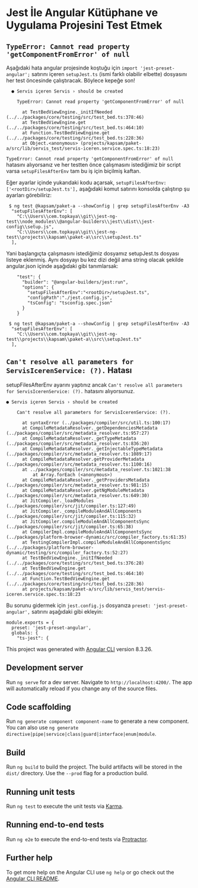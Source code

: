 # Jest İle Angular Kütüphane ve Uygulama Projesini Test Etmek 

## `TypeError: Cannot read property 'getComponentFromError' of null` 

Aşağıdaki hata angular projesinde koştuğu için `import 'jest-preset-angular';` satırını içeren `setupJest.ts` (ismi farklı olabilir elbette) dosyasını her test öncesinde çalıştıracak. Böylece kepeğe son!  

```
  ● Servis içeren Servis › should be created

    TypeError: Cannot read property 'getComponentFromError' of null

      at TestBedViewEngine._initIfNeeded (../../packages/core/testing/src/test_bed.ts:378:46)
      at TestBedViewEngine.get (../../packages/core/testing/src/test_bed.ts:464:10)
      at Function.TestBedViewEngine.get (../../packages/core/testing/src/test_bed.ts:228:36)
      at Object.<anonymous> (projects/kapsam/paket-a/src/lib/servis_test/servis-iceren.service.spec.ts:18:23)
```

`TypeError: Cannot read property 'getComponentFromError' of null` hatasını alıyorsanız ve 
her testten önce çalışmasını istediğimiz bir script varsa `setupFilesAfterEnv` tam bu iş için biçilmiş kaftan.

Eğer ayarlar içinde yukarıdaki kodu açarsak, `setupFilesAfterEnv:['<rootDir>/setupJest.ts'],` aşağıdaki komut satırını konsolda çalıştırıp şu ayarları görebiliriz: 

```
 $ ng test @kapsam/paket-a --showConfig | grep setupFilesAfterEnv -A3      
  "setupFilesAfterEnv": [
    "C:\\Users\\cem.topkaya\\git\\jest-ng-test\\node_modules\\@angular-builders\\jest\\dist\\jest-config\\setup.js",
    "C:\\Users\\cem.topkaya\\git\\jest-ng-test\\projects\\kapsam\\paket-a\\src\\setupJest.ts"
  ],
```

Yani başlangıçta çalışmasını istediğimiz dosyamız setupJest.ts dosyası listeye eklenmiş.
Aynı dosyayı bu kez dizi değil ama string olacak şekilde angular.json içinde aşağıdaki gibi tanımlarsak:
```
    "test": {
      "builder": "@angular-builders/jest:run",
      "options": {
        "setupFilesAfterEnv":"<rootDir>/setupJest.ts",
        "configPath":"./jest.config.js",
        "tsConfig": "tsconfig.spec.json"
      }
    }
```

```
 $ ng test @kapsam/paket-a --showConfig | grep setupFilesAfterEnv -A3
  "setupFilesAfterEnv": [
    "C:\\Users\\cem.topkaya\\git\\jest-ng-test\\projects\\kapsam\\paket-a\\src\\setupJest.ts"
  ],
```

## `Can't resolve all parameters for ServisIcerenService: (?).` Hatası 

setupFilesAfterEnv ayarını yaptınız ancak `Can't resolve all parameters for ServisIcerenService: (?).` hatasını alıyorsunuz.

```
● Servis içeren Servis › should be created

    Can't resolve all parameters for ServisIcerenService: (?).

      at syntaxError (../packages/compiler/src/util.ts:100:17)
      at CompileMetadataResolver._getDependenciesMetadata (../packages/compiler/src/metadata_resolver.ts:957:27)
      at CompileMetadataResolver._getTypeMetadata (../packages/compiler/src/metadata_resolver.ts:836:20)
      at CompileMetadataResolver._getInjectableTypeMetadata (../packages/compiler/src/metadata_resolver.ts:1089:17)
      at CompileMetadataResolver.getProviderMetadata (../packages/compiler/src/metadata_resolver.ts:1100:16)
      at ../packages/compiler/src/metadata_resolver.ts:1021:38
          at Array.forEach (<anonymous>)
      at CompileMetadataResolver._getProvidersMetadata (../packages/compiler/src/metadata_resolver.ts:981:15)
      at CompileMetadataResolver.getNgModuleMetadata (../packages/compiler/src/metadata_resolver.ts:649:30)
      at JitCompiler._loadModules (../packages/compiler/src/jit/compiler.ts:127:49)
      at JitCompiler._compileModuleAndAllComponents (../packages/compiler/src/jit/compiler.ts:115:32)
      at JitCompiler.compileModuleAndAllComponentsSync (../packages/compiler/src/jit/compiler.ts:65:38)
      at CompilerImpl.compileModuleAndAllComponentsSync (../packages/platform-browser-dynamic/src/compiler_factory.ts:61:35)
      at TestingCompilerImpl.compileModuleAndAllComponentsSync (../../packages/platform-browser-dynamic/testing/src/compiler_factory.ts:52:27)
      at TestBedViewEngine._initIfNeeded (../../packages/core/testing/src/test_bed.ts:376:28)
      at TestBedViewEngine.get (../../packages/core/testing/src/test_bed.ts:464:10)
      at Function.TestBedViewEngine.get (../../packages/core/testing/src/test_bed.ts:228:36)
      at projects/kapsam/paket-a/src/lib/servis_test/servis-iceren.service.spec.ts:18:23
```

Bu sorunu gidermek için `jest.config.js` dosyanıza `preset: 'jest-preset-angular',` satırını aşağıdaki gibi ekleyin:

```
module.exports = {
  preset: 'jest-preset-angular',
  globals: {
    "ts-jest": {
```

This project was generated with [Angular CLI](https://github.com/angular/angular-cli) version 8.3.26.

## Development server

Run `ng serve` for a dev server. Navigate to `http://localhost:4200/`. The app will automatically reload if you change any of the source files.

## Code scaffolding

Run `ng generate component component-name` to generate a new component. You can also use `ng generate directive|pipe|service|class|guard|interface|enum|module`.

## Build

Run `ng build` to build the project. The build artifacts will be stored in the `dist/` directory. Use the `--prod` flag for a production build.

## Running unit tests

Run `ng test` to execute the unit tests via [Karma](https://karma-runner.github.io).

## Running end-to-end tests

Run `ng e2e` to execute the end-to-end tests via [Protractor](http://www.protractortest.org/).

## Further help

To get more help on the Angular CLI use `ng help` or go check out the [Angular CLI README](https://github.com/angular/angular-cli/blob/master/README.md).
